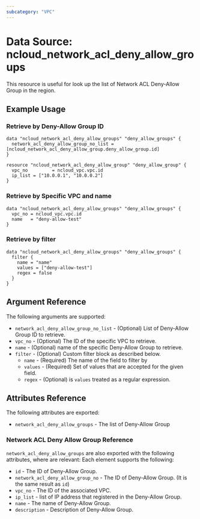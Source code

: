 ```yaml
---
subcategory: "VPC"
---
```



# Data Source: ncloud_network_acl_deny_allow_groups

This resource is useful for look up the list of Network ACL Deny-Allow Group in the region.

## Example Usage

### Retrieve by Deny-Allow Group ID

```hcl
data "ncloud_network_acl_deny_allow_groups" "deny_allow_groups" {
  network_acl_deny_allow_group_no_list = [ncloud_network_acl_deny_allow_group.deny_allow_group.id]
}

resource "ncloud_network_acl_deny_allow_group" "deny_allow_group" {
  vpc_no         = ncloud_vpc.vpc.id
  ip_list = ["10.0.0.1", "10.0.0.2"]
}
```

### Retrieve by Specific VPC and name

```hcl
data "ncloud_network_acl_deny_allow_groups" "deny_allow_groups" {
  vpc_no = ncloud_vpc.vpc.id
  name   = "deny-allow-test"
}
```

### Retrieve by filter

```hcl
data "ncloud_network_acl_deny_allow_groups" "deny_allow_groups" {
  filter {
    name = "name"
    values = ["deny-allow-test"]
    regex = false
  }
}
```

## Argument Reference

The following arguments are supported:

* `network_acl_deny_allow_group_no_list` - (Optional) List of Deny-Allow Group ID to retrieve.
* `vpc_no` - (Optional) The ID of the specific VPC to retrieve.
* `name` - (Optional) name of the specific Deny-Allow Group to retrieve.
* `filter` - (Optional) Custom filter block as described below.
    * `name` - (Required) The name of the field to filter by
    * `values` - (Required) Set of values that are accepted for the given field.
    * `regex` - (Optional) is `values` treated as a regular expression.

## Attributes Reference

The following attributes are exported:

* `network_acl_deny_allow_groups` - The list of Deny-Allow Group

### Network ACL Deny Allow Group Reference

`network_acl_deny_allow_groups` are also exported with the following attributes, where are relevant: Each element
supports the following:

* `id` - The ID of Deny-Allow Group.
* `network_acl_deny_allow_group_no` - The ID of Deny-Allow Group. (It is the same result as `id`)
* `vpc_no` - The ID of the associated VPC.
* `ip_list` - list of IP address that registered in the Deny-Allow Group.
* `name` - The name of Deny-Allow Group.
* `description` - Description of Deny-Allow Group.
